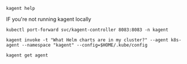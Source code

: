 ```
kagent help
```

IF you're not running kagent locally
```
kubectl port-forward svc/kagent-controller 8083:8083 -n kagent
```

```
kagent invoke -t "What Helm charts are in my cluster?" --agent k8s-agent --namespace "kagent" --config=$HOME/.kube/config
```

```
kagent get agent
```